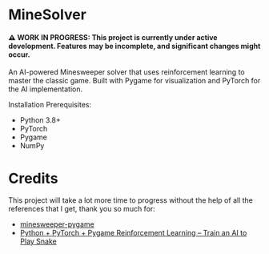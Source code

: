 # MineSolver

#### ⚠️ WORK IN PROGRESS: This project is currently under active development. Features may be incomplete, and significant changes might occur.

An AI-powered Minesweeper solver that uses reinforcement learning to master the classic game. Built with Pygame for visualization and PyTorch for the AI implementation.

Installation Prerequisites:

- Python 3.8+
- PyTorch
- Pygame
- NumPy


# Credits
This project will take a lot more time to progress without the help of all the references that I get, thank you so much for:

- [minesweeper-pygame](https://github.com/tech-gaming/minesweeper-pygame/tree/main)
- [Python + PyTorch + Pygame Reinforcement Learning – Train an AI to Play Snake](https://youtu.be/L8ypSXwyBds?list=LL)